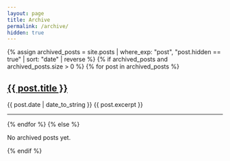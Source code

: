```yaml
---
layout: page
title: Archive
permalink: /archive/
hidden: true
---
```


<div class="posts">
  {% assign archived_posts = site.posts | where_exp: "post", "post.hidden == true" | sort: "date" | reverse %}
  {% if archived_posts and archived_posts.size > 0 %}
    {% for post in archived_posts %}
    <div class="post">
      <h2 class="post-title">
        <a href="{{ post.url | absolute_url }}">
          {{ post.title }}
        </a>
      </h2>
      <span class="post-date">{{ post.date | date_to_string }}</span>
      {{ post.excerpt }}
    </div>
    <hr class="post-divider"/>
    {% endfor %}
  {% else %}
    <p>No archived posts yet.</p>
  {% endif %}
</div>


